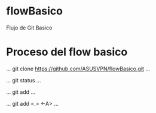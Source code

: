 # flowBasico
Flujo de Git Basico

# Proceso del flow basico
...
git clone https://github.com/ASUSVPN/flowBasico.git
...

...
git status
...

...
git add
...

...
git add <.> <-A>
...